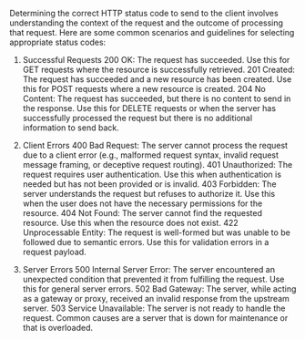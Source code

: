 Determining the correct HTTP status code to send to the client involves understanding the context of the request and the outcome of processing that request. Here are some common scenarios and guidelines for selecting appropriate status codes:

1. Successful Requests
200 OK: The request has succeeded. Use this for GET requests where the resource is successfully retrieved.
201 Created: The request has succeeded and a new resource has been created. Use this for POST requests where a new resource is created.
204 No Content: The request has succeeded, but there is no content to send in the response. Use this for DELETE requests or when the server has successfully processed the request but there is no additional information to send back.

2. Client Errors
400 Bad Request: The server cannot process the request due to a client error (e.g., malformed request syntax, invalid request message framing, or deceptive request routing).
401 Unauthorized: The request requires user authentication. Use this when authentication is needed but has not been provided or is invalid.
403 Forbidden: The server understands the request but refuses to authorize it. Use this when the user does not have the necessary permissions for the resource.
404 Not Found: The server cannot find the requested resource. Use this when the resource does not exist.
422 Unprocessable Entity: The request is well-formed but was unable to be followed due to semantic errors. Use this for validation errors in a request payload.

3. Server Errors
500 Internal Server Error: The server encountered an unexpected condition that prevented it from fulfilling the request. Use this for general server errors.
502 Bad Gateway: The server, while acting as a gateway or proxy, received an invalid response from the upstream server.
503 Service Unavailable: The server is not ready to handle the request. Common causes are a server that is down for maintenance or that is overloaded.